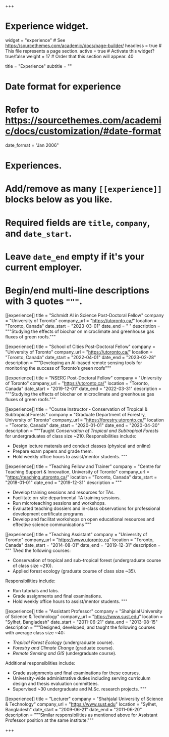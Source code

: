 +++
# Experience widget.
widget = "experience"  # See https://sourcethemes.com/academic/docs/page-builder/
headless = true  # This file represents a page section.
active = true  # Activate this widget? true/false
weight = 17  # Order that this section will appear. 40

title = "Experience"
subtitle = ""

# Date format for experience
#   Refer to https://sourcethemes.com/academic/docs/customization/#date-format
date_format = "Jan 2006"

# Experiences.
#   Add/remove as many `[[experience]]` blocks below as you like.
#   Required fields are `title`, `company`, and `date_start`.
#   Leave `date_end` empty if it's your current employer.
#   Begin/end multi-line descriptions with 3 quotes `"""`.


[[experience]]
  title = "Schmidt AI in Science Post-Doctoral Fellow"
  company = "University of Toronto"
  company_url = "https://utoronto.ca/"
  location = "Toronto, Canada"
  date_start = "2023-03-01"
  date_end = " "
  description = """Studying the effects of biochar on microclimate and greenhouse gas fluxes of green roofs."""


[[experience]]
  title = "School of Cities Post-Doctoral Fellow"
  company = "University of Toronto"
  company_url = "https://utoronto.ca/"
  location = "Toronto, Canada"
  date_start = "2022-04-01"
  date_end = "2023-02-28"
  description = """Developing an AI-based remote sensing tools for monitoring the success of Toronto’s green roofs"""


[[experience]]
  title = "NSERC Post-Doctoral Fellow"
  company = "University of Toronto"
  company_url = "https://utoronto.ca/"
  location = "Toronto, Canada"
  date_start = "2019-12-01"
  date_end = "2022-03-31"
  description = """Studying the effects of biochar on microclimate and greenhouse gas fluxes of green roofs."""

[[experience]]
  title = "Course Instructor - Conservation of Tropical & Subtropical Forests"
  company = "Graduate Department of Forestry, University of Toronto"
  company_url = "https://forestry.utoronto.ca/"
  location = "Toronto, Canada"
  date_start = "2020-01-01"
  date_end = "2020-04-30"
  description = """Taught *Conservation of Tropical and Subtropical Forests* for undergraduates of class size ~210.
  Responsibilities include:
  - Design lecture materals and conduct classes (physical and online)
  - Prepare exam papers and grade them. 
  - Hold weekly office hours to assist/mentor students.
  """

[[experience]]
  title = "Teaching Fellow and Trainer"
  company = "Centre for Teaching Support & Innovation, University of Toronto"
  company_url = "https://teaching.utoronto.ca/"
  location = "Toronto, Canada"
  date_start = "2018-01-01"
  date_end = "2019-12-31"
  description = """
  - Develop training sessions and resources for TAs.
  - Facilitate on-site departmental TA training sessions.
  - Run microteaching sessions and workshops. 
  - Evaluated teaching dossiers and in-class observations for professional development certificate programs.
  - Develop and facilitat workshops on open educational resources and effective science communications
  """

[[experience]]
  title = "Teaching Assistant"
  company = "University of Toronto"
  company_url = "https://www.utoronto.ca"
  location = "Toronto, Canada"
  date_start = "2014-08-01"
  date_end = "2019-12-31"
  description = """ TAed the following courses: 
  - Conservation of tropical and sub-tropical forest (undergraduate course of class size ~210).
  - Applied forest ecology (graduate course of class size ~35).
  
  Responsibilities include:
  - Run tutorials and labs.
  - Grade assignments and final examinations. 
  - Hold weekly office hours to assist/mentor students. 
 """

[[experience]]
  title = "Assistant Professor"
  company = "Shahjalal University of Science & Technology"
  company_url = "https://www.sust.edu"
  location = "Sylhet, Bangladesh"
  date_start = "2011-06-21"
  date_end = "2013-08-15"
  description = """Designed, developed, and taught the following courses with average class size ~40:
  - *Tropical Forest Ecology* (undergraduate course).
  - *Forestry and Climate Change* (graduate course).
  - *Remote Sensing and GIS* (undergraduate course). 
  
  Additional responsiblities include:
  - Grade assignments and final examinations for these courses. 
  - University-wide administrative duties including serving curriculum design and thesis evaluation committees.
  - Supervised ~30 undergraduate and M.Sc. research projects. 
  """

[[experience]]
  title = "Lecturer"
  company = "Shahjalal University of Science & Technology"
  company_url = "https://www.sust.edu"
  location = "Sylhet, Bangladesh"
  date_start = "2009-06-21"
  date_end = "2011-06-20"
  description = """Similar responsibilities as mentioned above for Assistant Professor position at the same institute."""

+++
